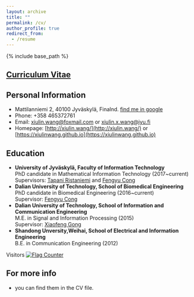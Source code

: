 ```yaml
---
layout: archive
title: ""
permalink: /cv/
author_profile: true
redirect_from:
  - /resume
---
```


{% include base_path %}

[Curriculum Vitae](/files/CV_Wang_202007.pdf)
------

Personal Information
------
- Mattilanniemi 2, 40100 Jyväskylä, Finalnd. [find me in google](https://goo.gl/maps/rXFqdB3Jm7L1rycSA)
- Phone: +358 465372761
- Email: xiulin.wang@foxmail.com or xiulin.x.wang@jyu.fi
- Homepage: [http://xiulin.wang/](http://xiulin.wang/) or [https://xiulinwang.github.io](https://xiulinwang.github.io)

Education
------
* **University of Jyväskylä, Faculty of Information Technology**<br>PhD candidate in Mathematical Information Technology (2017~current)<br>Supervisors: [Tapani Ristaniemi](http://users.jyu.fi/~riesta/) and [Fengyu Cong](http://www.escience.cn/people/cong/index.html)
* **Dalian University of Technology, School of Biomedical Engineering**<br>PhD candidate in Biomedical Engineering (2016~current)<br>Supervisor: [Fengyu Cong](http://www.escience.cn/people/cong/index.html)
* **Dalian University of Technology, School of Information and Communication Engineering**<br>M.E. in Signal and Information Processing (2015)<br>Supervisor: [Xiaofeng Gong](http://faculty.dlut.edu.cn/xfgong/zh_CN/index/699431/list/index.htm)
* **Shandong Unversity,Weihai, School of Electrical and Information Engineering**<br>B.E. in Communication Engineering (2012)

Visitors
<a href="https://info.flagcounter.com/cvY1"><img src="https://s11.flagcounter.com/count2/cvY1/bg_FFFFFF/txt_000000/border_CCCCCC/columns_2/maxflags_10/viewers_0/labels_0/pageviews_0/flags_0/percent_0/" alt="Flag Counter" border="0"></a>

For more info
------
- you can find them in the CV file.
